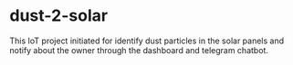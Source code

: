 # dust-2-solar
This IoT project initiated for identify dust particles in the solar panels and notify about the owner through the dashboard and telegram chatbot.
